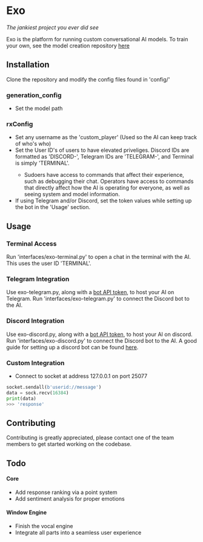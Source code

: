 # Exo

*The jankiest project you ever did see*

Exo is the platform for running custom conversational AI models. To train your own, see the model creation repository [here](https://github.com/casuallyexisting/exo-model-creation)

## Installation
Clone the repository and modify the config files found in 'config/'
### generation_config
- Set the model path
### rxConfig
- Set any username as the 'custom_player' (Used so the AI can keep track of who's who)
- Set the User ID's of users to have elevated priveliges. Discord IDs are formatted as 'DISCORD-<User ID>', Telegram IDs are 'TELEGRAM-<User ID>', and Terminal is simply 'TERMINAL'.
  - Sudoers have access to commands that affect their experience, such as debugging their chat. Operators have access to commands that directly affect how the AI is operating for everyone, as well as seeing system and model information.
- If using Telegram and/or Discord, set the token values while setting up the bot in the 'Usage' section.

## Usage
### Terminal Access
Run 'interfaces/exo-terminal.py' to open a chat in the terminal with the AI. This uses the user ID 'TERMINAL'.
### Telegram Integration
Use exo-telegram.py, along with a [bot API token](https://t.me/botfather), to host your AI on Telegram. Run 'interfaces/exo-telegram.py' to connect the Discord bot to the AI.
### Discord Integration
Use exo-discord.py, along with a [bot API token](https://discord.com/developers/applications), to host your AI on discord. Run 'interfaces/exo-discord.py' to connect the Discord bot to the AI.
A good guide for setting up a discord bot can be found [here](https://realpython.com/how-to-make-a-discord-bot-python/).
### Custom Integration
- Connect to socket at address 127.0.0.1 on port 25077
```python
socket.sendall(b'userid://message')
data = sock.recv(16384)
print(data)
>>> 'response'
```

## Contributing
Contributing is greatly appreciated, please contact one of the team members to get started working on the codebase.

## Todo
#### Core
- Add response ranking via a point system
- Add sentiment analysis for proper emotions
#### Window Engine
- Finish the vocal engine
- Integrate all parts into a seamless user experience
